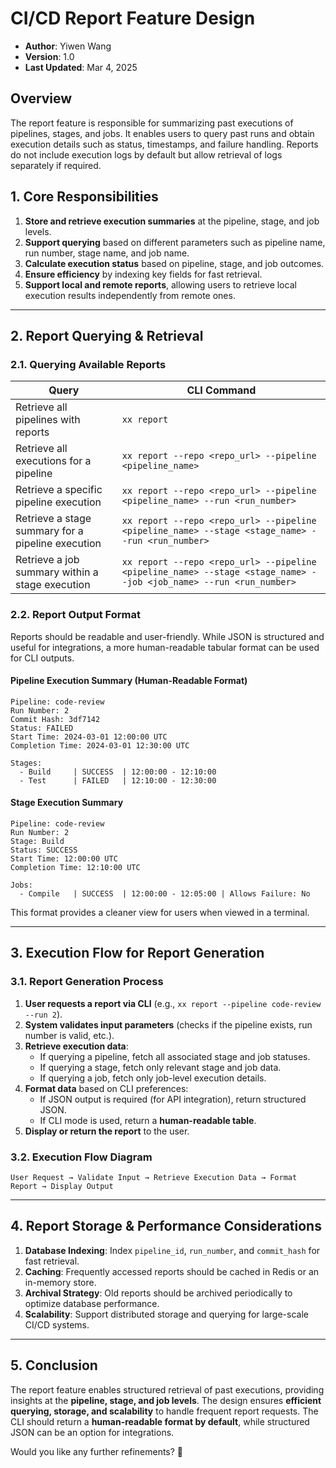 # **CI/CD Report Feature Design**
* **Author**: Yiwen Wang
* **Version**: 1.0
* **Last Updated**: Mar 4, 2025

## **Overview**
The report feature is responsible for summarizing past executions of pipelines, stages, and jobs. It enables users to query past runs and obtain execution details such as status, timestamps, and failure handling. Reports do not include execution logs by default but allow retrieval of logs separately if required.

## **1. Core Responsibilities**
1. **Store and retrieve execution summaries** at the pipeline, stage, and job levels.
2. **Support querying** based on different parameters such as pipeline name, run number, stage name, and job name.
3. **Calculate execution status** based on pipeline, stage, and job outcomes.
4. **Ensure efficiency** by indexing key fields for fast retrieval.
5. **Support local and remote reports**, allowing users to retrieve local execution results independently from remote ones.

---

## **2. Report Querying & Retrieval**
### **2.1. Querying Available Reports**
| Query | CLI Command |
|-------|------------|
| Retrieve all pipelines with reports | `xx report` |
| Retrieve all executions for a pipeline | `xx report --repo <repo_url> --pipeline <pipeline_name>` |
| Retrieve a specific pipeline execution | `xx report --repo <repo_url> --pipeline <pipeline_name> --run <run_number>` |
| Retrieve a stage summary for a pipeline execution | `xx report --repo <repo_url> --pipeline <pipeline_name> --stage <stage_name> --run <run_number>` |
| Retrieve a job summary within a stage execution | `xx report --repo <repo_url> --pipeline <pipeline_name> --stage <stage_name> --job <job_name> --run <run_number>` |

### **2.2. Report Output Format**
Reports should be readable and user-friendly. While JSON is structured and useful for integrations, a more human-readable tabular format can be used for CLI outputs.

#### **Pipeline Execution Summary (Human-Readable Format)**
```
Pipeline: code-review
Run Number: 2
Commit Hash: 3df7142
Status: FAILED
Start Time: 2024-03-01 12:00:00 UTC
Completion Time: 2024-03-01 12:30:00 UTC

Stages:
  - Build     | SUCCESS  | 12:00:00 - 12:10:00
  - Test      | FAILED   | 12:10:00 - 12:30:00
```

#### **Stage Execution Summary**
```
Pipeline: code-review
Run Number: 2
Stage: Build
Status: SUCCESS
Start Time: 12:00:00 UTC
Completion Time: 12:10:00 UTC

Jobs:
  - Compile   | SUCCESS  | 12:00:00 - 12:05:00 | Allows Failure: No
```

This format provides a cleaner view for users when viewed in a terminal.

---

## **3. Execution Flow for Report Generation**
### **3.1. Report Generation Process**
1. **User requests a report via CLI** (e.g., `xx report --pipeline code-review --run 2`).
2. **System validates input parameters** (checks if the pipeline exists, run number is valid, etc.).
3. **Retrieve execution data**:
    - If querying a pipeline, fetch all associated stage and job statuses.
    - If querying a stage, fetch only relevant stage and job data.
    - If querying a job, fetch only job-level execution details.
4. **Format data** based on CLI preferences:
    - If JSON output is required (for API integration), return structured JSON.
    - If CLI mode is used, return a **human-readable table**.
5. **Display or return the report** to the user.

### **3.2. Execution Flow Diagram**
```
User Request → Validate Input → Retrieve Execution Data → Format Report → Display Output
```

---

## **4. Report Storage & Performance Considerations**
1. **Database Indexing**: Index `pipeline_id`, `run_number`, and `commit_hash` for fast retrieval.
2. **Caching**: Frequently accessed reports should be cached in Redis or an in-memory store.
3. **Archival Strategy**: Old reports should be archived periodically to optimize database performance.
4. **Scalability**: Support distributed storage and querying for large-scale CI/CD systems.

---

## **5. Conclusion**
The report feature enables structured retrieval of past executions, providing insights at the **pipeline, stage, and job levels**. The design ensures **efficient querying, storage, and scalability** to handle frequent report requests. The CLI should return a **human-readable format by default**, while structured JSON can be an option for integrations.

Would you like any further refinements? 🚀


